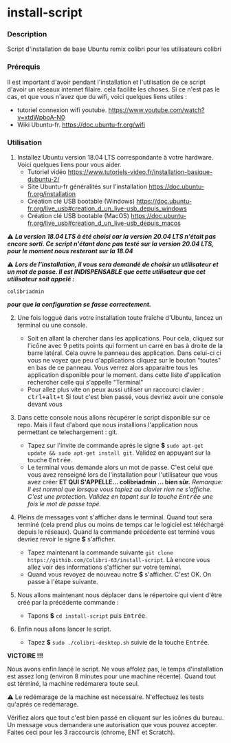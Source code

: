 # install-script

### Description
Script d'installation de base Ubuntu remix colibri pour les utilisateurs colibri



### Prérequis

Il est important d'avoir pendant l'installation et l'utilisation de ce script d'avoir un réseaux internet filaire. cela facilite les choses.
Si ce n'est pas le cas, et que vous n'avez que du wifi, voici quelques liens utiles :

- tutoriel connexion wifi youtube. https://www.youtube.com/watch?v=xtdWpboA-N0
- Wiki Ubuntu-fr. https://doc.ubuntu-fr.org/wifi



### Utilisation

1. Installez Ubuntu version 18.04 LTS correspondante à votre hardware. Voici quelques liens pour vous aider.
    - Tutoriel vidéo https://www.tutoriels-video.fr/installation-basique-dubuntu-2/ 
    - Site Ubuntu-fr généralités sur l'installation https://doc.ubuntu-fr.org/installation
    - Création clé USB bootable (Windows) https://doc.ubuntu-fr.org/live_usb#creation_d_un_live-usb_depuis_windows
    - Création clé USB bootable (MacOS) https://doc.ubuntu-fr.org/live_usb#creation_d_un_live-usb_depuis_macos
 
:warning:
***La version 18.04 LTS à été choisi car la version 20.04 LTS n'était pas encore sorti. 
Ce script n'étant donc pas testé sur la version 20.04 LTS, pour le moment nous resteront sur la 18.04***

:warning:
***Lors de l'installation, il vous sera demandé de choisir un utilisateur et un mot de passe. 
Il est INDISPENSABLE que cette utilisateur que cet utilisateur soit appelé :***
```
colibriadmin
```
***pour que la configuration se fasse correctement.***



2. Une fois loggué dans votre installation toute fraîche d'Ubuntu, lancez un terminal ou une console.
    - Soit en allant la chercher dans les applications. Pour cela, cliquez sur l'icône avec 9 petits points qui forment un carré en bas à droite de la barre latéral. Cela ouvre le panneau des application. Dans celui-ci ci vous ne voyez que peu d'applications cliquez sur le bouton "toutes" en bas de ce panneau. Vous verrez alors apparaitre tous les application disponible pour le moment. dans cette liste d'application rechercher celle qui s'appelle "Terminal"
    - Pour allez plus vite on peux aussi utiliser un raccourci clavier : <kbd>ctrl+alt+t</kbd>
Si tout c'est bien passé, vous devriez avoir une console devant vous



3. Dans cette console nous allons récupérer le script disponible sur ce repo. Mais il faut d'abord que nous installions l'application nous permettant ce telechargement : git.
    - Tapez sur l'invite de commande aprés le signe **$** `sudo apt-get update && sudo apt-get install git`. Validez en appuyant sur la touche <kbd>Entrée</kbd>.
    - Le terminal vous demande alors un mot de passe. C'est celui que vous avez renseigné lors de l'installation pour l'utilisateur que vous avez créer **ET QUI S'APPELLE... colibriadmin ... bien sûr.**
*Remarque: Il est normal que lorsque vous tapiez au clavier rien ne s'affiche. C'est une protection. Validez en tapant sur la touche <kbd>Entrée</kbd> une fois le mot de passe tapé.*



4. Pleins de messages vont s'afficher dans le terminal. Quand tout sera terminé (cela prend plus ou moins de temps car le logiciel est téléchargé depuis le réseaux). Quand la commande précédente est terminé vous devriez revoir le signe **$** s'afficher.
    - Tapez maintenant la commande suivante `git clone https://githib.com/Colibri-63/install-script`. Là encore vous allez voir des informations s'afficher sur votre teminal.
    - Quand vous revoyez de nouveau notre **$** s'afficher. C'est OK. On passe à l'étape suivante.



5. Nous allons maintenant nous déplacer dans le répertoire qui vient d'être créé par la précédente commande : 
    - Tapons **$** `cd install-script` puis <kbd>Entrée</kbd>.



6. Enfin nous allons lancer le script.
    - Tapez **$** `sudo ./colibri-desktop.sh` suivie de la touche <kbd>Entrée</kbd>.
  
  **VICTOIRE !!!**
  
  Nous avons enfin lancé le script. Ne vous affolez pas, le temps d'installation est assez long (environ 8 minutes pour une machine récente). Quand tout est términé, la machine redémarera toute seul. 
  
  :warning:   Le redémarage de la machine est necessaire. N'effectuez les tests qu'aprés ce redémarage.
  
  Vérifiez alors que tout c'est bien passé en cliquant sur les icônes du bureau. Un message vous demandera une autorisation que vous pouvez accepter. Faites ceci pour les 3 raccourcis (chrome, ENT et Scratch).

  
  
